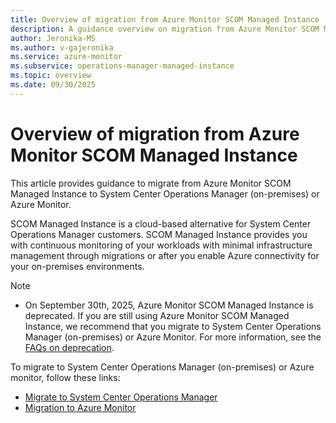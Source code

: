 ```yaml
---
title: Overview of migration from Azure Monitor SCOM Managed Instance
description: A guidance overview on migration from Azure Monitor SCOM Managed Instance to System Center Operations Manager or Azure Monitor.
author: Jeronika-MS
ms.author: v-gajeronika
ms.service: azure-monitor
ms.subservice: operations-manager-managed-instance
ms.topic: overview
ms.date: 09/30/2025
---
```


# Overview of migration from Azure Monitor SCOM Managed Instance

This article provides guidance to migrate from Azure Monitor SCOM Managed Instance to System Center Operations Manager (on-premises) or Azure Monitor.    

SCOM Managed Instance is a cloud-based alternative for System Center Operations Manager customers. SCOM Managed Instance provides you with continuous monitoring of your workloads with minimal infrastructure management through migrations or after you enable Azure connectivity for your on-premises environments.

> [!Note]
> - On September 30th, 2025, Azure Monitor SCOM Managed Instance is deprecated. If you are still using Azure Monitor SCOM Managed Instance, we recommend that you migrate to System Center Operations Manager (on-premises) or Azure Monitor. For more information, see the [FAQs on deprecation](migration-faq-scom-manage-instance.yml).

To migrate to System Center Operations Manager (on-premises) or Azure monitor, follow these links:
- [Migrate to System Center Operations Manager](migrate-to-operations-manager.md)  
- [Migration to Azure Monitor](migrate-to-azure-monitor.md)  

